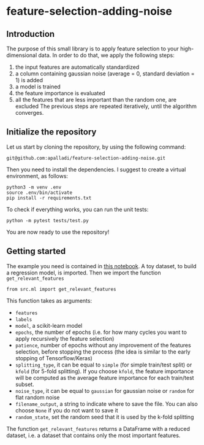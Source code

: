 # feature-selection-adding-noise

## Introduction
The purpose of this small library is to apply feature selection to your high-dimensional data. In order to do that, we apply the following steps:
1) the input features are automatically standardized
2) a column containing gaussian noise (average = 0, standard deviation = 1) is added
3) a model is trained
4) the feature importance is evaluated
5) all the features that are less important than the random one, are excluded
The previous steps are repeated iteratively, until the algorithm converges.

## Initialize the repository
Let us start by cloning the repository, by using the following command:
```
git@github.com:apalladi/feature-selection-adding-noise.git
```
Then you need to install the dependencies. I suggest to create a virtual environment, as follows:
```
python3 -m venv .env
source .env/bin/activate
pip install -r requirements.txt
```

To check if everything works, you can run the unit tests:
```
python -m pytest tests/test.py
```

You are now ready to use the repository!

## Getting started
The example you need is contained in [this notebook](example.ipynb).
A toy dataset, to build a regression model, is imported. 
Then we import the function `get_relevant_features`
```
from src.ml import get_relevant_features
```
This function takes as arguments:
- `features`
- `labels`
- `model`, a scikit-learn model
- `epochs`, the number of epochs (i.e. for how many cycles you want to apply recursively the feature selection)
- `patience`, number of epochs without any improvement of the features selection, before stopping the process (the idea is similar to the early stopping of Tensorflow/Keras)
- `splitting_type`, it can be equal to `simple` (for simple train/test split) or `kfold` (for 5-fold splitting). If you choose `kfold`, the feature importance will be computed as the average feature importance for each train/test subset.
- `noise_type`, it can be equal to `gaussian` for gaussian noise or `random` for flat random noise
- `filename_output`, a string to indicate where to save the file. You can also choose `None` if you do not want to save it
- `random_state`, set the random seed that it is used by the k-fold splitting

The function `get_relevant_features` returns a DataFrame with a reduced dataset, i.e. a dataset that contains only the most important features.

